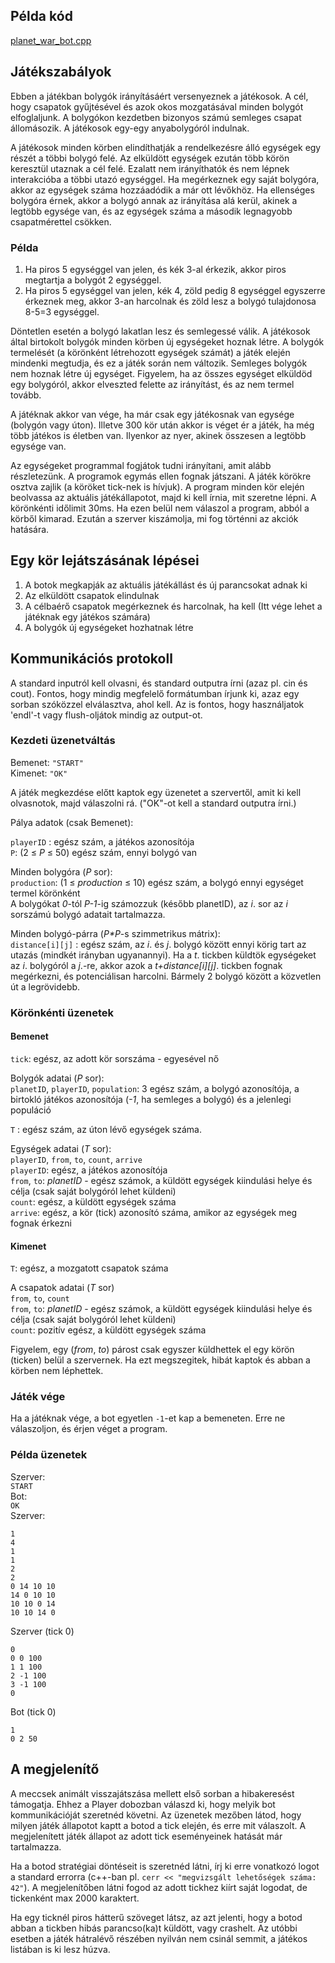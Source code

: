 ## Példa kód

[planet_war_bot.cpp](/public/games/planet-war/planet_war_bot.cpp)

## Játékszabályok

Ebben a játékban bolygók irányításáért versenyeznek a játékosok.
A cél, hogy csapatok gyűjtésével és azok okos mozgatásával minden bolygót elfoglaljunk.
A bolygókon kezdetben bizonyos számú semleges csapat állomásozik.
A játékosok egy-egy anyabolygóról indulnak.

A játékosok minden körben elindíthatják a rendelkezésre álló egységek egy részét a többi bolygó felé.
Az elküldött egységek ezután több körön keresztül utaznak a cél felé.
Ezalatt nem irányíthatók és nem lépnek interakcióba a többi utazó egységgel.
Ha megérkeznek egy saját bolygóra, akkor az egységek száma hozzáadódik a már ott lévőkhöz.
Ha ellenséges bolygóra érnek, akkor a bolygó annak az irányítása alá kerül, akinek a legtöbb egysége van, és az egységek száma a második legnagyobb csapatmérettel csökken.

### Példa

1. Ha piros 5 egységgel van jelen, és kék 3-al érkezik, akkor piros megtartja a bolygót 2 egységgel.
2. Ha piros 5 egységgel van jelen, kék 4, zöld pedig 8 egységgel egyszerre érkeznek meg, akkor 3-an harcolnak és zöld lesz a bolygó tulajdonosa 8-5=3 egységgel.

Döntetlen esetén a bolygó lakatlan lesz és semlegessé válik.
A játékosok által birtokolt bolygók minden körben új egységeket hoznak létre.
A bolygók termelését (a körönként létrehozott egységek számát) a játék elején mindenki megtudja,
és ez a játék során nem változik.
Semleges bolygók nem hoznak létre új egységet.
Figyelem, ha az összes egységet elküldöd egy bolygóról, akkor elveszted felette az irányítást, és az nem termel tovább.

A játéknak akkor van vége, ha már csak egy játékosnak van egysége (bolygón vagy úton).
Illetve 300 kör után akkor is véget ér a játék, ha még több játékos is életben van.
Ilyenkor az nyer, akinek összesen a legtöbb egysége van.

Az egységeket programmal fogjátok tudni irányítani, amit alább részletezünk.
A programok egymás ellen fognak játszani.
A játék körökre osztva zajlik (a köröket tick-nek is hívjuk).
A program minden kör elején beolvassa az aktuális játékállapotot, majd ki kell írnia, mit szeretne lépni.
A körönkénti időlimit 30ms. Ha ezen belül nem válaszol a program, abból a körből kimarad.
Ezután a szerver kiszámolja, mi fog történni az akciók hatására.

## Egy kör lejátszásának lépései

1. A botok megkapják az aktuális játékállást és új parancsokat adnak ki
2. Az elküldött csapatok elindulnak
3. A célbaérő csapatok megérkeznek és harcolnak, ha kell (Itt vége lehet a játéknak egy játékos számára)
4. A bolygók új egységeket hozhatnak létre

## Kommunikációs protokoll

A standard inputról kell olvasni, és standard outputra írni (azaz pl. cin és cout).
Fontos, hogy mindig megfelelő formátumban írjunk ki, azaz egy sorban szóközzel elválasztva, ahol kell.
Az is fontos, hogy használjatok 'endl'-t vagy flush-oljátok mindig az output-ot.

### Kezdeti üzenetváltás

Bemenet: `"START"`\
Kimenet: `"OK"`

A játék megkezdése előtt kaptok egy üzenetet a szervertől, amit ki kell olvasnotok, majd válaszolni rá.
("OK"-ot kell a standard outputra írni.)

Pálya adatok (csak Bemenet):

`playerID` : egész szám, a játékos azonosítója\
`P`: (2 ≤ _P_ ≤ 50) egész szám, ennyi bolygó van

Minden bolygóra (_P_ sor):\
`production`: (1 ≤ _production_ ≤ 10) egész szám, a bolygó ennyi egységet termel körönként\
A bolygókat _0_-tól _P-1_-ig számozzuk (később planetID), az _i_. sor az _i_ sorszámú bolygó adatait tartalmazza.

Minden bolygó-párra (_P\*P_-s szimmetrikus mátrix):\
`distance[i][j]` : egész szám, az _i_. és _j_. bolygó között ennyi körig tart az utazás (mindkét irányban ugyanannyi).
Ha a _t_. tickben küldtök egységeket az _i_. bolygóról a _j_.-re, akkor azok a _t+distance[i][j]_. tickben fognak megérkezni, és potenciálisan harcolni.
Bármely 2 bolygó között a közvetlen út a legrövidebb.

### Körönkénti üzenetek

#### Bemenet

`tick`: egész, az adott kör sorszáma - egyesével nő

Bolygók adatai (_P_ sor):\
`planetID`, `playerID`, `population`: 3 egész szám, a bolygó azonosítója, a birtokló játékos azonosítója (_-1_, ha semleges a bolygó) és a jelenlegi populáció

`T` : egész szám, az úton lévő egységek száma.

Egységek adatai (_T_ sor):\
`playerID`, `from`, `to`, `count`, `arrive`\
`playerID`: egész, a játékos azonosítója\
`from`, `to`: _planetID_ - egész számok, a küldött egységek kiindulási helye és célja (csak saját bolygóról lehet küldeni)\
`count`: egész, a küldött egységek száma\
`arrive`: egész, a kör (tick) azonosító száma, amikor az egységek meg fognak érkezni

#### Kimenet

`T`: egész, a mozgatott csapatok száma

A csapatok adatai (_T_ sor)\
`from`, `to`, `count`\
`from`, `to`: _planetID_ - egész számok, a küldött egységek kiindulási helye és célja (csak saját bolygóról lehet küldeni)\
`count`: pozitív egész, a küldött egységek száma

Figyelem, egy (_from_, _to_) párost csak egyszer küldhettek el egy körön (ticken) belül a szervernek.
Ha ezt megszegitek, hibát kaptok és abban a körben nem léphettek.

### Játék vége

Ha a játéknak vége, a bot egyetlen `-1`-et kap a bemeneten.
Erre ne válaszoljon, és érjen véget a program.

### Példa üzenetek

Szerver:\
`START`\
Bot:\
`OK`\
Szerver:

```
1
4
1
1
2
2
0 14 10 10
14 0 10 10
10 10 0 14
10 10 14 0
```

Szerver (tick 0)

```
0
0 0 100
1 1 100
2 -1 100
3 -1 100
0
```

Bot (tick 0)

```
1
0 2 50
```

## A megjelenítő

A meccsek animált visszajátszása mellett első sorban a hibakeresést támogatja.
Ehhez a Player dobozban válaszd ki, hogy melyik bot kommunikációját szeretnéd követni.
Az üzenetek mezőben látod, hogy milyen játék állapotot kaptt a botod a tick elején, és erre mit válaszolt.
A megjelenített játék állapot az adott tick eseményeinek hatását már tartalmazza.

Ha a botod stratégiai döntéseit is szeretnéd látni, írj ki erre vonatkozó logot a standard errorra (c++-ban pl. `cerr << "megvizsgált lehetőségek száma: 42"`).
A megjelenítőben látni fogod az adott tickhez kiírt saját logodat, de tickenként max 2000 karaktert.

Ha egy ticknél piros hátterű szöveget látsz, az azt jelenti, hogy a botod abban a tickben hibás parancso(ka)t küldött, vagy crashelt.
Az utóbbi esetben a játék hátralévő részében nyilván nem csinál semmit, a játékos listában is ki lesz húzva.
